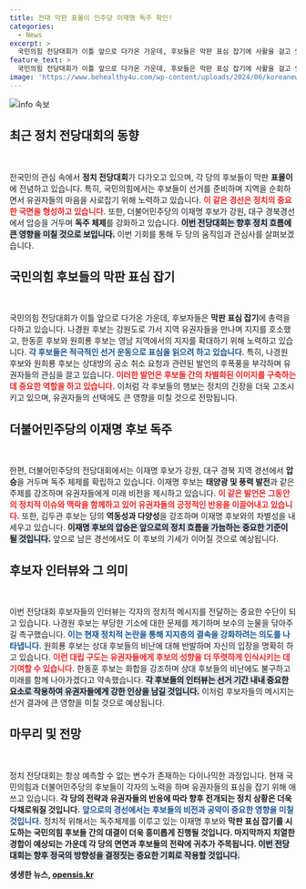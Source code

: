 ```yaml
---
title: 전대 막판 표몰이 민주당 이재명 독주 확인!
categories:
  - News
excerpt: >
  국민의힘 전당대회가 이틀 앞으로 다가온 가운데, 후보들은 막판 표심 잡기에 사활을 걸고 있습니다. 민주당에서는 이재명이 압승을 거두며 독주 체제를 확립하고 있습니다. 과연 누가 승리의 마이크를 쥘까요?
feature_text: >
  국민의힘 전당대회가 이틀 앞으로 다가온 가운데, 후보들은 막판 표심 잡기에 사활을 걸고 있습니다. 민주당에서는 이재명이 압승을 거두며 독주 체제를 확립하고 있습니다. 과연 누가 승리의 마이크를 쥘까요?
image: 'https://www.behealthy4u.com/wp-content/uploads/2024/06/koreanews.jpg'
---
```


<p><img src="https://www.behealthy4u.com/wp-content/uploads/2024/06/koreanews.jpg" alt="info 속보" /></p>

<h2 data-ke-size="size26">최근 정치 전당대회의 동향</h2>

<p data-ke-size="size16">&nbsp;</p>

<p>전국민의 관심 속에서 <b>정치 전당대회</b>가 다가오고 있으며, 각 당의 후보들이 막판 <b>표몰이</b>에 전념하고 있습니다. 특히, 국민의힘에서는 후보들이 선거를 준비하며 지역을 순회하면서 유권자들의 마음을 사로잡기 위해 노력하고 있습니다. <b><span style="color: #ee2323;">이 같은 경선은 정치의 중요한 국면을 형성하고 있습니다.</span></b> 또한, 더불어민주당의 이재명 후보가 강원, 대구 경북경선에서 압승을 거두며 <b>독주 체제</b>를 강화하고 있습니다. <b><span style="background-color: #21538527;">이번 전당대회는 향후 정치 흐름에 큰 영향을 미칠 것으로 보입니다.</span></b> 이번 기회를 통해 두 당의 움직임과 관심사를 살펴보겠습니다.</p></p>

<h2 data-ke-size="size26">국민의힘 후보들의 막판 표심 잡기</h2>

<p data-ke-size="size16">&nbsp;</p>

<p>국민의힘 전당대회가 이틀 앞으로 다가온 가운데, 후보자들은 <b>막판 표심 잡기</b>에 총력을 다하고 있습니다. 나경원 후보는 강원도로 가서 지역 유권자들을 만나며 지지를 호소했고, 한동훈 후보와 원희룡 후보는 영남 지역에서의 지지를 확대하기 위해 노력하고 있습니다. <b><span style="color: #1a5490;">각 후보들은 적극적인 선거 운동으로 표심을 읽으려 하고 있습니다.</span></b> 특히, 나경원 후보와 원희룡 후보는 상대방의 공소 취소 요청과 관련된 발언의 후폭풍을 부각하며 유권자들의 관심을 끌고 있습니다. <b><span style="color: #ee2323;">이러한 발언은 후보들 간의 차별화된 이미지를 구축하는 데 중요한 역할을 하고 있습니다.</span></b> 이처럼 각 후보들의 행보는 정치의 긴장을 더욱 고조시키고 있으며, 유권자들의 선택에도 큰 영향을 미칠 것으로 전망됩니다.</p></p>

<h2 data-ke-size="size26">더불어민주당의 이재명 후보 독주</h2>

<p data-ke-size="size16">&nbsp;</p>

<p>한편, 더불어민주당의 전당대회에서는 이재명 후보가 강원, 대구 경북 지역 경선에서 <b>압승</b>을 거두며 독주 체제를 확립하고 있습니다. 이재명 후보는 <b>태양광 및 풍력 발전</b>과 같은 주제를 강조하며 유권자들에게 미래 비전을 제시하고 있습니다. <b><span style="color: #ee2323;">이 같은 발언은 그동안의 정치적 이슈와 맥락을 함께하고 있어 유권자들의 긍정적인 반응을 이끌어내고 있습니다.</span></b> 또한, 김두관 후보는 당의 <b>역동성과 다양성</b>을 강조하며 이재명 후보와의 차별성을 내세우고 있습니다. <b><span style="background-color: #21538527;">이재명 후보의 압승은 앞으로의 정치 흐름을 가늠하는 중요한 기준이 될 것입니다.</span></b> 앞으로 남은 경선에서도 이 후보의 기세가 이어질 것으로 예상됩니다.</p></p>

<h2 data-ke-size="size26">후보자 인터뷰와 그 의미</h2>

<p data-ke-size="size16">&nbsp;</p>

<p>이번 전당대회 후보자들의 인터뷰는 각자의 정치적 메시지를 전달하는 중요한 수단이 되고 있습니다. 나경원 후보는 부당한 기소에 대한 문제를 제기하며 보수의 눈물을 닦아주길 촉구했습니다. <b><span style="color: #1a5490;">이는 현재 정치적 논란을 통해 지지층의 결속을 강화하려는 의도를 나타냅니다.</span></b> 원희룡 후보는 상대 후보들의 비난에 대해 반발하며 자신의 입장을 명확히 하고 있습니다. <b><span style="color: #ee2323;">이런 대립 구도는 유권자들에게 후보의 성향을 더 뚜렷하게 인식시키는 데 기여할 수 있습니다.</span></b> 한동훈 후보는 화합을 강조하며 상대 후보들의 비난에도 불구하고 미래를 함께 나아가겠다고 약속했습니다. <b><span style="background-color: #21538527;">각 후보들의 인터뷰는 선거 기간 내내 중요한 요소로 작용하여 유권자들에게 강한 인상을 남길 것입니다.</span></b> 이처럼 후보자들의 메시지는 선거 결과에 큰 영향을 미칠 것으로 예상됩니다.</p></p>

<h2 data-ke-size="size26">마무리 및 전망</h2>

<p data-ke-size="size16">&nbsp;</p>

<p>정치 전당대회는 항상 예측할 수 없는 변수가 존재하는 다이나믹한 과정입니다. 현재 국민의힘과 더불어민주당의 후보들이 각자의 노력을 하며 유권자들의 표심을 잡기 위해 애쓰고 있습니다. <b>각 당의 전략과 유권자들의 반응에 따라 향후 전개되는 정치 상황은 더욱 다채로워질 것입니다.</b> <b><span style="color: #1a5490;">앞으로의 경선에서는 후보들의 비전과 공약이 중요한 영향을 미칠 것입니다.</span></b> 정치적 위해서는 독주체제를 이루고 있는 이재명 후보와 <b>막판 표심 잡기를 시도하는 국민의힘 후보들 간의 대결이 더욱 흥미롭게 진행될 것입니다. 마지막까지 치열한 경합이 예상되는 가운데 각 당의 면면과 후보들의 전략에 귀추가 주목됩니다. <b><span style="background-color: #21538527;">이번 전당대회는 향후 정국의 방향성을 결정짓는 중요한 기회로 작용할 것입니다.</span></b></p></p>
생생한 뉴스, <a href="https://opensis.kr" rel="dofollow">opensis.kr</a>


